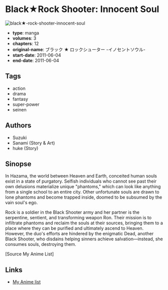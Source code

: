 # Black★Rock Shooter: Innocent Soul

![black★-rock-shooter-innocent-soul](https://cdn.myanimelist.net/images/manga/2/61771.jpg)

-   **type**: manga
-   **volumes**: 3
-   **chapters**: 12
-   **original-name**: ブラック ★ ロックシューター -イノセントソウル-
-   **start-date**: 2011-06-04
-   **end-date**: 2011-06-04

## Tags

-   action
-   drama
-   fantasy
-   super-power
-   seinen

## Authors

-   Suzuki
-   Sanami (Story & Art)
-   huke (Story)

## Sinopse

In Hazama, the world between Heaven and Earth, conceited human souls exist in a state of purgatory. Selfish individuals who cannot see past their own delusions materialize unique "phantoms," which can look like anything from a single school to an entire city. Other unfortunate souls are drawn to lone phantoms and become trapped inside, doomed to be subsumed by the vain soul's ego.

Rock is a soldier in the Black Shooter army and her partner is the serpentine, sentient, and transforming weapon Ron. Their mission is to infiltrate phantoms and reclaim the souls at their sources, bringing them to a place where they can be purified and ultimately ascend to Heaven. However, the duo's efforts are hindered by the enigmatic Dead, another Black Shooter, who disdains helping sinners achieve salvation—instead, she consumes souls, destroying them.

[Source My Anime List]

## Links

-   [My Anime list](https://myanimelist.net/manga/26292/Black★Rock_Shooter__Innocent_Soul)
